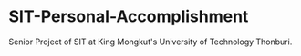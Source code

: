 # SIT-Personal-Accomplishment
Senior Project of SIT at King Mongkut's University of Technology Thonburi. 
